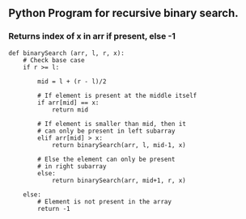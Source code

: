 
## Python Program for recursive binary search. 
  
### Returns index of x in arr if present, else -1 

    def binarySearch (arr, l, r, x): 
        # Check base case 
        if r >= l: 

            mid = l + (r - l)/2

            # If element is present at the middle itself 
            if arr[mid] == x: 
                return mid 

            # If element is smaller than mid, then it  
            # can only be present in left subarray 
            elif arr[mid] > x: 
                return binarySearch(arr, l, mid-1, x) 

            # Else the element can only be present  
            # in right subarray 
            else: 
                return binarySearch(arr, mid+1, r, x) 

        else: 
            # Element is not present in the array 
            return -1
